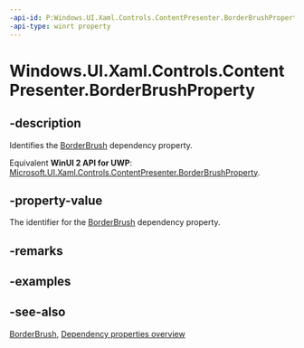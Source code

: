 ```yaml
---
-api-id: P:Windows.UI.Xaml.Controls.ContentPresenter.BorderBrushProperty
-api-type: winrt property
---
```


<!-- Property syntax
public Windows.UI.Xaml.DependencyProperty BorderBrushProperty { get; }
-->

# Windows.UI.Xaml.Controls.ContentPresenter.BorderBrushProperty

## -description
Identifies the [BorderBrush](contentpresenter_borderbrush.md) dependency property.

Equivalent **WinUI 2 API for UWP**: [Microsoft.UI.Xaml.Controls.ContentPresenter.BorderBrushProperty](/windows/winui/api/microsoft.ui.xaml.controls.contentpresenter.borderbrushproperty).

## -property-value
The identifier for the [BorderBrush](contentpresenter_borderbrush.md) dependency property.

## -remarks

## -examples

## -see-also
[BorderBrush](contentpresenter_borderbrush.md), [Dependency properties overview](/windows/uwp/xaml-platform/dependency-properties-overview)

